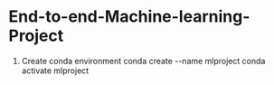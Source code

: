 # End-to-end-Machine-learning-Project
1. Create conda environment
    conda create --name mlproject
    conda activate mlproject